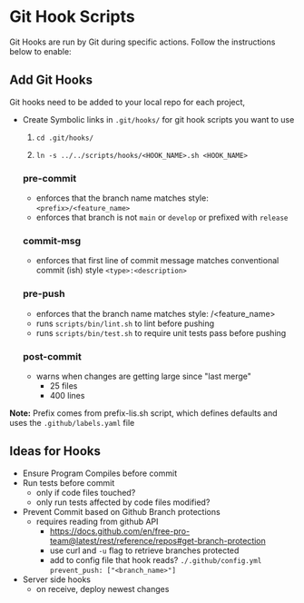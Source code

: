 # Git Hook Scripts

Git Hooks are run by Git during specific actions. Follow the instructions below to enable:

## Add Git Hooks

Git hooks need to be added to your local repo for each project,
- Create Symbolic links in `.git/hooks/` for git hook scripts you want to use

  1. `cd .git/hooks/`

  2. `ln -s ../../scripts/hooks/<HOOK_NAME>.sh <HOOK_NAME>`


   ### pre-commit
   - enforces that the branch name matches style: `<prefix>/<feature_name>`
   - enforces that branch is not `main` or `develop` or prefixed with `release`

   ### commit-msg
   - enforces that first line of commit message matches conventional commit (ish) style `<type>:<description>`

   ### pre-push
   - enforces that the branch name matches style: <prefix>/<feature_name>
   - runs `scripts/bin/lint.sh` to lint before pushing
   - runs `scripts/bin/test.sh` to require unit tests pass before pushing

   ### post-commit
   - warns when changes are getting large since "last merge"
      - 25 files
      - 400 lines

**Note:** Prefix comes from prefix-lis.sh script, which defines defaults and uses the `.github/labels.yaml` file

## Ideas for Hooks

 - Ensure Program Compiles before commit
 - Run tests before commit
   - only if code files touched?
   - only run tests affected by code files modified?
 - Prevent Commit based on Github Branch protections
   - requires reading from github API
     - https://docs.github.com/en/free-pro-team@latest/rest/reference/repos#get-branch-protection
     - use curl and `-u` flag to retrieve branches protected
     - add to config file that hook reads? `./.github/config.yml` `prevent_push: ["<branch_name>"]`
 - Server side hooks
   - on receive, deploy newest changes

